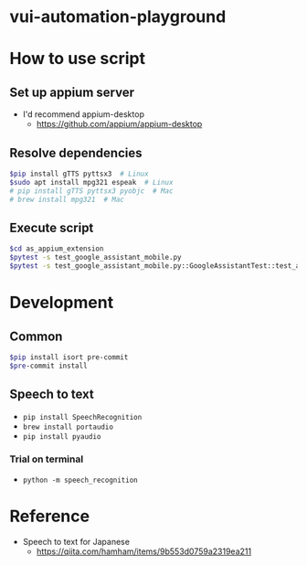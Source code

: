 # vui-automation-playground

# How to use script

## Set up appium server
* I'd recommend appium-desktop
   * https://github.com/appium/appium-desktop

## Resolve dependencies

```bash
$pip install gTTS pyttsx3  # Linux
$sudo apt install mpg321 espeak  # Linux
# pip install gTTS pyttsx3 pyobjc  # Mac
# brew install mpg321  # Mac
```

## Execute script

```bash
$cd as_appium_extension
$pytest -s test_google_assistant_mobile.py
$pytest -s test_google_assistant_mobile.py::GoogleAssistantTest::test_asu_no_tenki
```

# Development

## Common

```bash
$pip install isort pre-commit
$pre-commit install
```

## Speech to text

* ```pip install SpeechRecognition```
* ```brew install portaudio```
* ```pip install pyaudio```

### Trial on terminal
* ```python -m speech_recognition```

# Reference
* Speech to text for Japanese
   * https://qiita.com/hamham/items/9b553d0759a2319ea211
